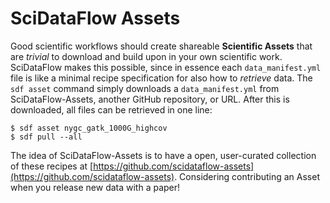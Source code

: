 # SciDataFlow Assets

Good scientific workflows should create shareable **Scientific Assets** that
are *trivial* to download and build upon in your own scientific work.
SciDataFlow makes this possible, since in essence each `data_manifest.yml` file
is like a minimal recipe specification for also how to *retrieve* data.  The
`sdf asset` command simply downloads a `data_manifest.yml` from
SciDataFlow-Assets, another GitHub repository, or URL. After this is
downloaded, all files can be retrieved in one line:

    $ sdf asset nygc_gatk_1000G_highcov
    $ sdf pull --all

The idea of SciDataFlow-Assets is to have a open, user-curated
collection of these recipes at
[https://github.com/scidataflow-assets](https://github.com/scidataflow-assets).
Considering contributing an Asset when you release new data with a
paper!

